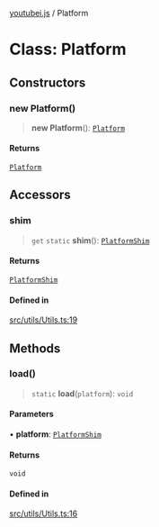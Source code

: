 [youtubei.js](../README.md) / Platform

# Class: Platform

## Constructors

### new Platform()

> **new Platform**(): [`Platform`](Platform.md)

#### Returns

[`Platform`](Platform.md)

## Accessors

### shim

> `get` `static` **shim**(): [`PlatformShim`](../namespaces/Types/interfaces/PlatformShim.md)

#### Returns

[`PlatformShim`](../namespaces/Types/interfaces/PlatformShim.md)

#### Defined in

[src/utils/Utils.ts:19](https://github.com/LuanRT/YouTube.js/blob/305a398158a6cac82e6ef288fed4bf1661c89d52/src/utils/Utils.ts#L19)

## Methods

### load()

> `static` **load**(`platform`): `void`

#### Parameters

• **platform**: [`PlatformShim`](../namespaces/Types/interfaces/PlatformShim.md)

#### Returns

`void`

#### Defined in

[src/utils/Utils.ts:16](https://github.com/LuanRT/YouTube.js/blob/305a398158a6cac82e6ef288fed4bf1661c89d52/src/utils/Utils.ts#L16)
